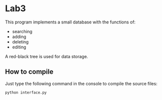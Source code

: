# Lab3

This program implements a small database with the functions of: 

- searching
- adding
- deleting
- editing

A red-black tree is used for data storage.

## How to compile
Just type the following command in the console to compile the source files:

~~~
python interface.py
~~~

